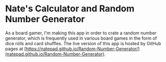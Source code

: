 # Nate's Calculator and Random Number Generator

As a board gamer, I'm making this app in order to crate a random number generator, which is frequently used in various board games in the form of dice rolls and card shuffles. The live version of this app is hosted by GitHub pages at [https://natepad.github.io/Random-Number-Generator/](natepad.github.io/Random-Number-Generator).
